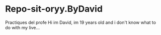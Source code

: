 # Repo-sit-oryy.ByDavid
 Practiques del profe
Hi im David, im 19 years old and i don't know what to do with my live...

